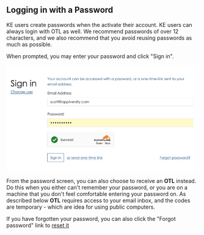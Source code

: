 ## Logging in with a Password
KE users create passwords when the activate their account.  KE users can always login with OTL as well.  We recommend passwords of over 12 characters, and we also recommend that you avoid reusing passwords as much as possible.  

When prompted, you may enter your password and click "Sign in".

![login](../images/password.png)

From the password screen, you can also choose to receive an **OTL** instead.  Do this when you either can't remember your password, or you are on a machine that you don't feel comfortable entering your password on.  As described below **OTL** requires access to your email inbox, and the codes are temporary - which are idea for using public computers.

If you have forgotten your password, you can also click the "Forgot password" link to [reset it](./reset.md)
